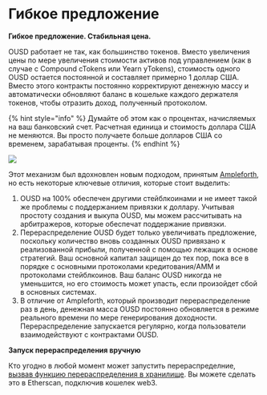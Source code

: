 # Гибкое предложение

**Гибкое предложение. Стабильная цена.**

OUSD работает не так, как большинство токенов. Вместо увеличения цены по мере увеличения стоимости активов под управлением (как в случае с Compound cTokens или Yearn yTokens), стоимость одного OUSD остается постоянной и составляет примерно 1 доллар США. Вместо этого контракты постоянно корректируют денежную массу и автоматически обновляют баланс в кошельке каждого держателя токенов, чтобы отразить доход, полученный протоколом.

{% hint style="info" %}
Думайте об этом как о процентах, начисляемых на ваш банковский счет. Расчетная единица и стоимость доллара США не меняются. Вы просто получаете больше долларов США со временем, зарабатывая проценты.
{% endhint %}

![](../../.gitbook/assets/ousd_docs_graphics_4.png)

Этот механизм был вдохновлен новым подходом, принятым [Ampleforth](https://www.ampleforth.org/), но есть некоторые ключевые отличия, которые стоит выделить:

1. OUSD на 100% обеспечен другими стейблкоинами и не имеет такой же проблемы с поддержанием привязки к доллару. Учитывая простоту создания и выкупа OUSD, мы можем рассчитывать на арбитражеров, которые обеспечат поддержание привязки.
2. Перераспределение OUSD будет только увеличивать предложение, поскольку количество вновь созданных OUSD привязано к реализованной прибыли, полученной с помощью лежащих в основе стратегий. Ваш основной капитал защищен до тех пор, пока все в порядке с основными протоколами кредитования/AMM и протоколами стейблкоинов. Ваш баланс OUSD никогда не уменьшится, но его стоимость может упасть, если произойдет сбой в основных системах.
3. В отличие от Ampleforth, который производит перераспределение раз в день, денежная масса OUSD постоянно обновляется в режиме реального времени по мере генерирования доходности. Перераспределение запускается регулярно, когда пользователи взаимодействуют с контрактами OUSD.

**Запуск перераспределения вручную**

Кто угодно в любой момент может запустить перераспределние, [вызвав функцию перераспределения в хранилище](https://etherscan.io/address/originvault.eth#writeProxyContract). Вы можете сделать это в Etherscan, подключив кошелек web3.

